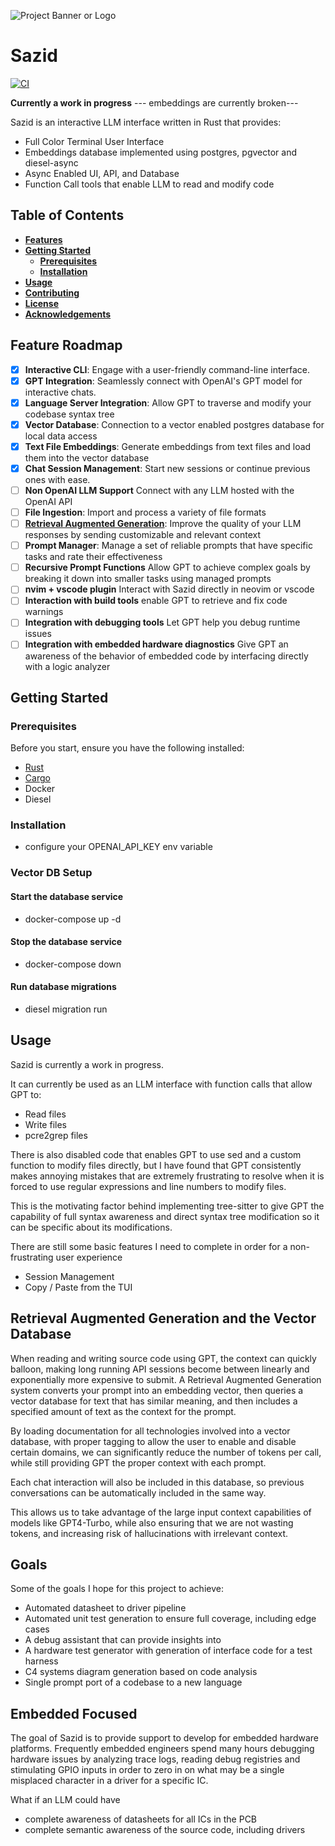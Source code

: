![Project Banner or Logo](docs/sazid_banner_image.png)

# Sazid

[![CI](https://github.com/cosmikwolf/sazid/workflows/CI/badge.svg)](https://github.com/cosmikwolf/sazid/actions)

**Currently a work in progress**
--- embeddings are currently broken---

Sazid is an interactive LLM interface written in Rust that provides:

- Full Color Terminal User Interface
- Embeddings database implemented using postgres, pgvector and diesel-async
- Async Enabled UI, API, and Database
- Function Call tools that enable LLM to read and modify code

## **Table of Contents**

- [**Features**](#features)
- [**Getting Started**](#getting-started)
  - [**Prerequisites**](#prerequisites)
  - [**Installation**](#installation)
- [**Usage**](#usage)
- [**Contributing**](#contributing)
- [**License**](#license)
- [**Acknowledgements**](#acknowledgements)

## **Feature Roadmap**

- [x] **Interactive CLI**: Engage with a user-friendly command-line interface.
- [x] **GPT Integration**: Seamlessly connect with OpenAI's GPT model for interactive chats.
- [x] **Language Server Integration**: Allow GPT to traverse and modify your codebase syntax tree
- [x] **Vector Database**: Connection to a vector enabled postgres database for local data access
- [x] **Text File Embeddings**: Generate embeddings from text files and load them into the vector database
- [x] **Chat Session Management**: Start new sessions or continue previous ones with ease.
- [ ] **Non OpenAI LLM Support** Connect with any LLM hosted with the OpenAI API
- [ ] **File Ingestion**: Import and process a variety of file formats
- [ ] **[Retrieval Augmented Generation](https://arxiv.org/pdf/2005.11401.pdf)**: Improve the quality of your LLM responses by sending customizable and relevant context
- [ ] **Prompt Manager**: Manage a set of reliable prompts that have specific tasks and rate their effectiveness
- [ ] **Recursive Prompt Functions** Allow GPT to achieve complex goals by breaking it down into smaller tasks using managed prompts
- [ ] **nvim + vscode plugin** Interact with Sazid directly in neovim or vscode
- [ ] **Interaction with build tools** enable GPT to retrieve and fix code warnings
- [ ] **Integration with debugging tools** Let GPT help you debug runtime issues
- [ ] **Integration with embedded hardware diagnostics** Give GPT an awareness of the behavior of embedded code by interfacing directly with a logic analyzer

## **Getting Started**

### **Prerequisites**

Before you start, ensure you have the following installed:

- [Rust](https://www.rust-lang.org/)
- [Cargo](https://doc.rust-lang.org/cargo/)
- Docker
- Diesel

### **Installation**

- configure your OPENAI_API_KEY env variable

### Vector DB Setup

#### Start the database service

- docker-compose up -d

#### Stop the database service

- docker-compose down

#### Run database migrations

- diesel migration run

## Usage

Sazid is currently a work in progress.

It can currently be used as an LLM interface with function calls that allow GPT to:

- Read files
- Write files
- pcre2grep files

There is also disabled code that enables GPT to use sed and a custom function to modify files directly, but I have found that GPT consistently makes annoying mistakes that are extremely frustrating to resolve when it is forced to use regular expressions and line numbers to modify files.

This is the motivating factor behind implementing tree-sitter to give GPT the capability of full syntax awareness and direct syntax tree modification so it can be specific about its modifications.

There are still some basic features I need to complete in order for a non-frustrating user experience

- Session Management
- Copy / Paste from the TUI

## Retrieval Augmented Generation and the Vector Database

When reading and writing source code using GPT, the context can quickly balloon, making long running API sessions become between linearly and exponentially more expensive to submit.
A Retrieval Augmented Generation system converts your prompt into an embedding vector, then queries a vector database for text that has similar meaning, and then includes a specified amount of text as the context for the prompt.

By loading documentation for all technologies involved into a vector database, with proper tagging to allow the user to enable and disable certain domains, we can significantly reduce the number of tokens per call, while still providing GPT the proper context with each prompt.

Each chat interaction will also be included in this database, so previous conversations can be automatically included in the same way.

This allows us to take advantage of the large input context capabilities of models like GPT4-Turbo, while also ensuring that we are not wasting tokens, and increasing risk of hallucinations with irrelevant context.

## Goals

Some of the goals I hope for this project to achieve:

- Automated datasheet to driver pipeline
- Automated unit test generation to ensure full coverage, including edge cases
- A debug assistant that can provide insights into
- A hardware test generator with generation of interface code for a test harness
- C4 systems diagram generation based on code analysis
- Single prompt port of a codebase to a new language

## Embedded Focused

The goal of Sazid is to provide support to develop for embedded hardware platforms.
Frequently embedded engineers spend many hours debugging hardware issues by analyzing trace logs, reading debug registries and stimulating GPIO inputs in order to zero in on what may be a single misplaced character in a driver for a specific IC.

What if an LLM could have

- complete awareness of datasheets for all ICs in the PCB
- complete semantic awareness of the source code, including drivers
